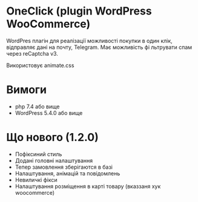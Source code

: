 # OneClick (plugin WordPress WooCommerce)

WordPres плагін для реалізації можливості покупки в один клік, відправляє дані на почту, Telegram. Має можливість фі    льтрувати спам через reCaptcha v3.

Використовує animate.css


# Вимоги
- php 7.4 або вище
- WordPress 5.4.0 або вище

# Що нового (1.2.0)
- Пофіксиний стиль
- Додані головні налаштування
- Тепер замовлення зберігаются в базі
- Налаштування, анімацій та повідомлень
- Невиличкі фікси
- Налаштування розміщення в карті товару (вказзаня хук woocommerce)